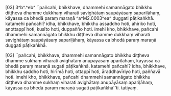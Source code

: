 [03] 3^b^.^eb^ ``pañcahi, bhikkhave, dhammehi samannāgato  bhikkhu diṭṭheva dhamme dukkhaṃ viharati savighātaṃ saupāyāsaṃ sapariḷāhaṃ,  kāyassa ca bhedā paraṃ maraṇā ^a^M2.0003^ea^ duggati pāṭikaṅkhā. katamehi pañcahi?  idha, bhikkhave, bhikkhu assaddho hoti, ahiriko hoti,  anottappī hoti, kusīto hoti, duppañño hoti. imehi kho,  bhikkhave, pañcahi dhammehi samannāgato bhikkhu diṭṭheva dhamme dukkhaṃ  viharati savighātaṃ saupāyāsaṃ sapariḷāhaṃ, kāyassa ca bhedā paraṃ  maraṇā duggati pāṭikaṅkhā.

[03] ``pañcahi, bhikkhave, dhammehi samannāgato bhikkhu diṭṭheva dhamme  sukhaṃ viharati avighātaṃ anupāyāsaṃ apariḷāhaṃ, kāyassa ca bhedā paraṃ  maraṇā sugati pāṭikaṅkhā. katamehi pañcahi? idha, bhikkhave,  bhikkhu saddho hoti, hirīmā hoti, ottappī hoti, āraddhavīriyo  hoti, paññavā hoti. imehi kho, bhikkhave, pañcahi dhammehi  samannāgato bhikkhu diṭṭheva dhamme sukhaṃ viharati avighātaṃ anupāyāsaṃ  apariḷāhaṃ, kāyassa ca bhedā paraṃ maraṇā sugati pāṭikaṅkhā''ti.  tatiyaṃ.